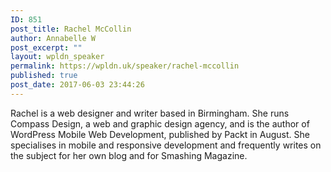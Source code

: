 ```yaml
---
ID: 851
post_title: Rachel McCollin
author: Annabelle W
post_excerpt: ""
layout: wpldn_speaker
permalink: https://wpldn.uk/speaker/rachel-mccollin
published: true
post_date: 2017-06-03 23:44:26
---
```

Rachel is a web designer and writer based in Birmingham. She runs Compass Design, a web and graphic design agency, and is the author of WordPress Mobile Web Development, published by Packt in August. She specialises in mobile and responsive development and frequently writes on the subject for her own blog and for Smashing Magazine.